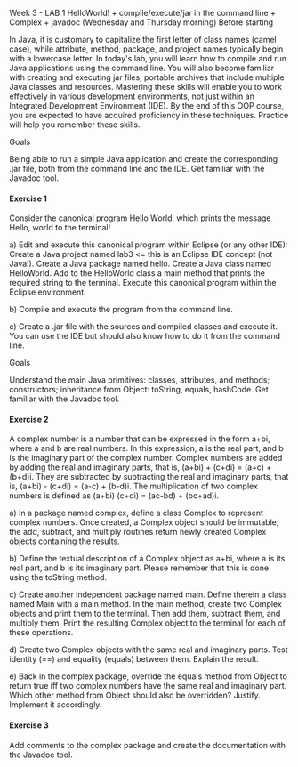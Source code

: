 Week 3 - LAB 1
HelloWorld! + compile/execute/jar in the command line + Complex + javadoc (Wednesday and Thursday morning)
Before starting 
 
In Java, it is customary to capitalize the first letter of class names (camel case), while attribute, method, package, and project names typically begin with a lowercase letter.
In today's lab, you will learn how to compile and run Java applications using the command line. You will also become familiar with creating and executing jar files, portable archives that include multiple Java classes and resources. Mastering these skills will enable you to work effectively in various development environments, not just within an Integrated Development Environment (IDE).
By the end of this OOP course, you are expected to have acquired proficiency in these techniques. Practice will help you remember these skills.

Goals 
 
Being able to run a simple Java application and create the corresponding .jar file, both from the command line and the IDE. Get familiar with the Javadoc tool. 

#### Exercise 1 
 
Consider the canonical program Hello World, which prints the message Hello, world to the terminal! 
 
a) Edit and execute this canonical program within Eclipse (or any other IDE):
Create a Java project named lab3 <= this is an Eclipse IDE concept (not Java!).
Create a Java package named hello.
Create a Java class named HelloWorld.
Add to the HelloWorld class a main method that prints the required string to the terminal.
Execute this canonical program within the Eclipse environment.
 
b) Compile and execute the program from the command line. 
 
c) Create a .jar file with the sources and compiled classes and execute it. You can use the IDE but should also know how to do it from the command line. 
 
Goals 
 
Understand the main Java primitives:
classes, attributes, and methods;
constructors;
inheritance from Object: toString, equals, hashCode.
Get familiar with the Javadoc tool. 
 
#### Exercise 2 
 
A complex number is a number that can be expressed in the form a+bi, where a and b are real numbers. In this expression, a is the real part, and b is the imaginary part of the complex number. Complex numbers are added by adding the real and imaginary parts, that is, (a+bi) + (c+di) = (a+c) + (b+d)i. They are subtracted by subtracting the real and imaginary parts, that is, (a+bi) - (c+di) = (a-c) + (b-d)i. The multiplication of two complex numbers is defined as (a+bi) (c+di) = (ac-bd) + (bc+ad)i.

a) In a package named complex, define a class Complex to represent complex numbers. Once created, a Complex object should be immutable; the add, subtract, and multiply routines return newly created Complex objects containing the results. 
 
b) Define the textual description of a Complex object as a+bi, where a is its real part, and b is its imaginary part. Please remember that this is done using the toString method. 
 
c) Create another independent package named main. Define therein a class named Main with a main method. In the main method, create two Complex objects and print them to the terminal. Then add them, subtract them, and multiply them. Print the resulting Complex object to the terminal for each of these operations.  
 
d) Create two Complex objects with the same real and imaginary parts. Test identity (==) and equality (equals) between them. Explain the result. 
 
e) Back in the complex package, override the equals method from Object to return true iff two complex numbers have the same real and imaginary part. Which other method from Object should also be overridden? Justify. Implement it accordingly. 
 
#### Exercise 3 
Add comments to the complex package and create the documentation with the Javadoc tool.
